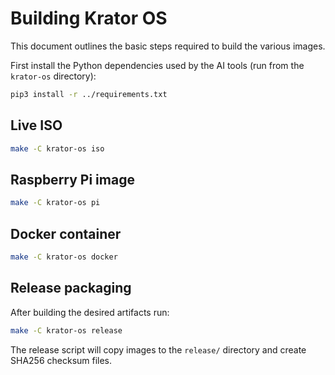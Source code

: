 # Building Krator OS

This document outlines the basic steps required to build the various images.

First install the Python dependencies used by the AI tools (run from the
`krator-os` directory):

```bash
pip3 install -r ../requirements.txt
```

## Live ISO

```bash
make -C krator-os iso
```

## Raspberry Pi image

```bash
make -C krator-os pi
```

## Docker container

```bash
make -C krator-os docker
```

## Release packaging

After building the desired artifacts run:

```bash
make -C krator-os release
```

The release script will copy images to the `release/` directory and create
SHA256 checksum files.
